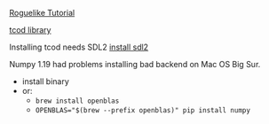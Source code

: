 [Roguelike Tutorial](http://rogueliketutorials.com/tutorials/tcod/v2/part-0/)


[tcod library](https://python-tcod.readthedocs.io/en/latest/index.html)


Installing tcod needs SDL2
[install sdl2](https://www.libsdl.org/)


Numpy 1.19 had problems installing bad backend on Mac OS Big Sur.
- install binary
- or:
  - `brew install openblas`
  - `OPENBLAS="$(brew --prefix openblas)" pip install numpy`
